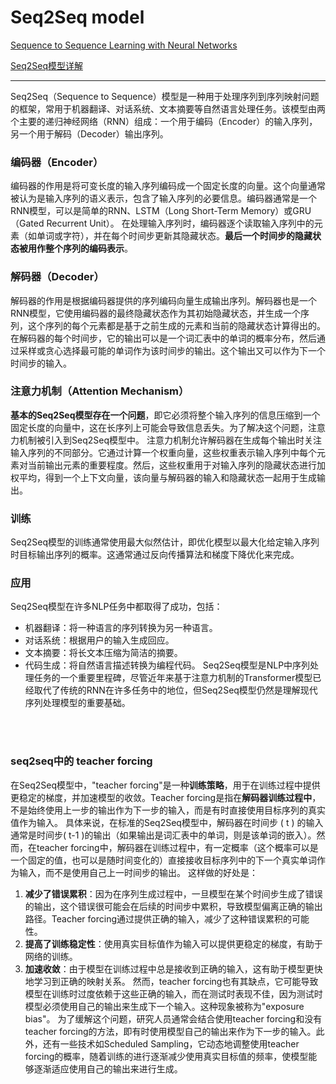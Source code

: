 # Seq2Seq model

[Sequence to Sequence Learning with Neural Networks](https://arxiv.org/abs/1409.3215)

[Seq2Seq模型详解](https://www.jianshu.com/p/80436483b13b)

---

Seq2Seq（Sequence to Sequence）模型是一种用于处理序列到序列映射问题的框架，常用于机器翻译、对话系统、文本摘要等自然语言处理任务。该模型由两个主要的递归神经网络（RNN）组成：一个用于编码（Encoder）的输入序列，另一个用于解码（Decoder）输出序列。
### 编码器（Encoder）
编码器的作用是将可变长度的输入序列编码成一个固定长度的向量。这个向量通常被认为是输入序列的语义表示，包含了输入序列的必要信息。编码器通常是一个RNN模型，可以是简单的RNN、LSTM（Long Short-Term Memory）或GRU（Gated Recurrent Unit）。
在处理输入序列时，编码器逐个读取输入序列中的元素（如单词或字符），并在每个时间步更新其隐藏状态。**最后一个时间步的隐藏状态被用作整个序列的编码表示**。
### 解码器（Decoder）
解码器的作用是根据编码器提供的序列编码向量生成输出序列。解码器也是一个RNN模型，它使用编码器的最终隐藏状态作为其初始隐藏状态，并生成一个序列，这个序列的每个元素都是基于之前生成的元素和当前的隐藏状态计算得出的。
在解码器的每个时间步，它的输出可以是一个词汇表中的单词的概率分布，然后通过采样或贪心选择最可能的单词作为该时间步的输出。这个输出又可以作为下一个时间步的输入。
### 注意力机制（Attention Mechanism）
**基本的Seq2Seq模型存在一个问题**，即它必须将整个输入序列的信息压缩到一个固定长度的向量中，这在长序列上可能会导致信息丢失。为了解决这个问题，注意力机制被引入到Seq2Seq模型中。
注意力机制允许解码器在生成每个输出时关注输入序列的不同部分。它通过计算一个权重向量，这些权重表示输入序列中每个元素对当前输出元素的重要程度。然后，这些权重用于对输入序列的隐藏状态进行加权平均，得到一个上下文向量，该向量与解码器的输入和隐藏状态一起用于生成输出。
### 训练
Seq2Seq模型的训练通常使用最大似然估计，即优化模型以最大化给定输入序列时目标输出序列的概率。这通常通过反向传播算法和梯度下降优化来完成。
### 应用
Seq2Seq模型在许多NLP任务中都取得了成功，包括：
- 机器翻译：将一种语言的序列转换为另一种语言。
- 对话系统：根据用户的输入生成回应。
- 文本摘要：将长文本压缩为简洁的摘要。
- 代码生成：将自然语言描述转换为编程代码。
Seq2Seq模型是NLP中序列处理任务的一个重要里程碑，尽管近年来基于注意力机制的Transformer模型已经取代了传统的RNN在许多任务中的地位，但Seq2Seq模型仍然是理解现代序列处理模型的重要基础。




<br>
<br>



### seq2seq中的 teacher forcing

在Seq2Seq模型中，"teacher forcing"是一种**训练策略**，用于在训练过程中提供更稳定的梯度，并加速模型的收敛。Teacher forcing是指在**解码器训练过程中**，不是始终使用上一步的输出作为下一步的输入，而是有时直接使用目标序列的真实值作为输入。
具体来说，在标准的Seq2Seq模型中，解码器在时间步 \( t \) 的输入通常是时间步\( t-1 \)的输出（如果输出是词汇表中的单词，则是该单词的嵌入）。然而，在teacher forcing中，解码器在训练过程中，有一定概率（这个概率可以是一个固定的值，也可以是随时间变化的）直接接收目标序列中的下一个真实单词作为输入，而不是使用自己上一时间步的输出。
这样做的好处是：
1. **减少了错误累积**：因为在序列生成过程中，一旦模型在某个时间步生成了错误的输出，这个错误很可能会在后续的时间步中累积，导致模型偏离正确的输出路径。Teacher forcing通过提供正确的输入，减少了这种错误累积的可能性。
2. **提高了训练稳定性**：使用真实目标值作为输入可以提供更稳定的梯度，有助于网络的训练。
3. **加速收敛**：由于模型在训练过程中总是接收到正确的输入，这有助于模型更快地学习到正确的映射关系。
然而，teacher forcing也有其缺点，它可能导致模型在训练时过度依赖于这些正确的输入，而在测试时表现不佳，因为测试时模型必须使用自己的输出来生成下一个输入。这种现象被称为"exposure bias"。
为了缓解这个问题，研究人员通常会结合使用teacher forcing和没有teacher forcing的方法，即有时使用模型自己的输出来作为下一步的输入。此外，还有一些技术如Scheduled Sampling，它动态地调整使用teacher forcing的概率，随着训练的进行逐渐减少使用真实目标值的频率，使模型能够逐渐适应使用自己的输出来进行生成。
